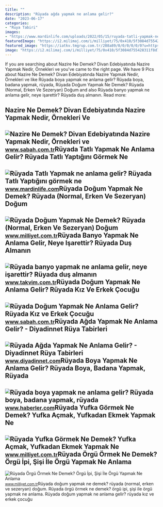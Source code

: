 ```yaml
---
title: ""
description: "Rüyada ağda yapmak ne anlama gelir?"
date: "2023-06-17"
categories:
- "Ruya Tabiri"
images:
- "https://www.mardinlife.com/uploads/2022/05/15/ruyada-tatli-yapmak-ne-anlama-gelir-ruyada-tatli-yaptigini-gormek-ne-demek-100196.png?234234.234234"
featuredImage: "https://i2.milimaj.com/i/milliyet/75/0x410/5f3084d755428311f8d7a6bf.jpg"
featured_image: "https://iatkv.tmgrup.com.tr/208a89/0/0/0/0/0/0?u=https:%2f%2fitkv.tmgrup.com.tr%2falbum%2f2022%2f01%2f05%2fruyada-banyo-yapmak-ne-anlama-gelir-neye-isarettir-ruyada-dus-almanin-anlami-ve-yorumu-nedir-1641414656523.jpg&amp;mw=1100&amp;l=1"
image: "https://i2.milimaj.com/i/milliyet/75/0x410/5f3084d755428311f8d7a6bf.jpg"
---
```


If you are searching about Nazire Ne Demek? Divan Edebiyatında Nazire Yapmak Nedir, Örnekleri ve you've came to the right page. We have 9 Pics about Nazire Ne Demek? Divan Edebiyatında Nazire Yapmak Nedir, Örnekleri ve like Rüyada boya yapmak ne anlama gelir? Rüyada boya, badana yapmak, rüyada, Rüyada Doğum Yapmak Ne Demek? Rüyada (Normal, Erken Ve Sezeryan) Doğum and also Rüyada banyo yapmak ne anlama gelir, neye işarettir? Rüyada duş almanın. Read more:

Nazire Ne Demek? Divan Edebiyatında Nazire Yapmak Nedir, Örnekleri Ve
---------------------------------------------------------------------

 ![Nazire Ne Demek? Divan Edebiyatında Nazire Yapmak Nedir, Örnekleri ve](https://iasbh.tmgrup.com.tr/7846ff/752/395/0/128/1254/785?u=https://isbh.tmgrup.com.tr/sbh/2023/01/03/nazire-ne-demek-divan-edebiyatinda-nazire-yapmak-nedir-ornekleri-ve-ozellikleri-neler-e1-1672735315060.jpg) <small>www.sabah.com.tr</small>Rüyada Tatlı Yapmak Ne Anlama Gelir? Rüyada Tatlı Yaptığını Görmek Ne
---------------------------------------------------------------------

 ![Rüyada Tatlı Yapmak ne anlama gelir? Rüyada Tatlı Yaptığını görmek ne](https://www.mardinlife.com/uploads/2022/05/15/ruyada-tatli-yapmak-ne-anlama-gelir-ruyada-tatli-yaptigini-gormek-ne-demek-100196.png?234234.234234) <small>www.mardinlife.com</small>Rüyada Doğum Yapmak Ne Demek? Rüyada (Normal, Erken Ve Sezeryan) Doğum
----------------------------------------------------------------------

 ![Rüyada Doğum Yapmak Ne Demek? Rüyada (Normal, Erken Ve Sezeryan) Doğum](https://i2.milimaj.com/i/milliyet/75/0x0/5f05d0495542810d603b9ff6.jpg) <small>www.milliyet.com.tr</small>Rüyada Banyo Yapmak Ne Anlama Gelir, Neye Işarettir? Rüyada Duş Almanın
-----------------------------------------------------------------------

 ![Rüyada banyo yapmak ne anlama gelir, neye işarettir? Rüyada duş almanın](https://iatkv.tmgrup.com.tr/208a89/0/0/0/0/0/0?u=https:%2f%2fitkv.tmgrup.com.tr%2falbum%2f2022%2f01%2f05%2fruyada-banyo-yapmak-ne-anlama-gelir-neye-isarettir-ruyada-dus-almanin-anlami-ve-yorumu-nedir-1641414656523.jpg&mw=1100&l=1) <small>www.takvim.com.tr</small>Rüyada Doğum Yapmak Ne Anlama Gelir? Rüyada Kız Ve Erkek Çocuğu
---------------------------------------------------------------

 ![Rüyada Doğum Yapmak Ne Anlama Gelir? Rüyada Kız ve Erkek Çocuğu](https://iasbh.tmgrup.com.tr/31ed44/752/395/0/73/724/453?u=https://isbh.tmgrup.com.tr/sbh/2019/10/16/1571237749877.jpg) <small>www.sabah.com.tr</small>Rüyada Ağda Yapmak Ne Anlama Gelir? - Diyadinnet Rüya Tabirleri
---------------------------------------------------------------

 ![Rüyada Ağda Yapmak Ne Anlama Gelir? - Diyadinnet Rüya Tabirleri](https://www.diyadinnet.com/d/ruya/ruyada-agda-yapmak-ne-anlama-gelir-2994.jpg) <small>www.diyadinnet.com</small>Rüyada Boya Yapmak Ne Anlama Gelir? Rüyada Boya, Badana Yapmak, Rüyada
----------------------------------------------------------------------

 ![Rüyada boya yapmak ne anlama gelir? Rüyada boya, badana yapmak, rüyada](https://i.hbrcdn.com/haber/2023/01/09/ruyada-boya-yapmak-ne-anlama-gelir-ruyada-boya-15548123_5346_amp.jpg) <small>www.haberler.com</small>Rüyada Yufka Görmek Ne Demek? Yufka Açmak, Yufkadan Ekmek Yapmak Ne
-------------------------------------------------------------------

 ![Rüyada Yufka Görmek Ne Demek? Yufka Açmak, Yufkadan Ekmek Yapmak Ne](https://i2.milimaj.com/i/milliyet/75/0x410/5f3084d755428311f8d7a6bf.jpg) <small>www.milliyet.com.tr</small>Rüyada Örgü Örmek Ne Demek? Örgü İpi, Şişi İle Örgü Yapmak Ne Anlama
--------------------------------------------------------------------

 ![Rüyada Örgü Örmek Ne Demek? Örgü İpi, Şişi İle Örgü Yapmak Ne Anlama](https://i2.milimaj.com/i/milliyet/75/0x0/5f2b3eb4554284169cf70b0e.jpg) <small>www.milliyet.com.tr</small>Rüyada doğum yapmak ne demek? rüyada (normal, erken ve sezeryan) doğum. Rüyada örgü örmek ne demek? örgü i̇pi, şişi i̇le örgü yapmak ne anlama. Rüyada doğum yapmak ne anlama gelir? rüyada kız ve erkek çocuğu
